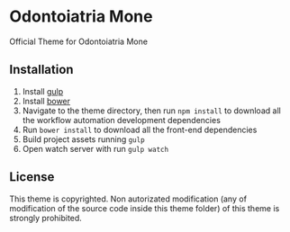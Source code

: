 # Odontoiatria Mone

Official Theme for Odontoiatria Mone

## Installation

1. Install [gulp](http://gulpjs.com)
2. Install [bower](https://bower.io/)
3. Navigate to the theme directory, then run `npm install` to download all the workflow automation development dependencies
4. Run `bower install` to download all the front-end dependencies
5. Build project assets running `gulp`
6. Open watch server with run `gulp watch`

## License

This theme is copyrighted. Non autorizated modification (any of modification of the source code inside this theme folder) of this theme is strongly prohibited.
